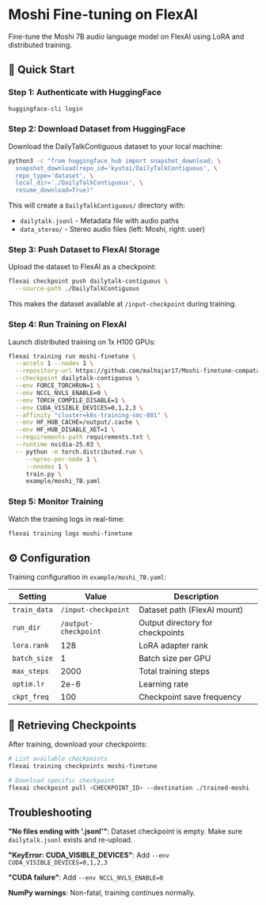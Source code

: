 # Moshi Fine-tuning on FlexAI

Fine-tune the Moshi 7B audio language model on FlexAI using LoRA and distributed training.

## 🚀 Quick Start

### Step 1: Authenticate with HuggingFace

```bash
huggingface-cli login
```

### Step 2: Download Dataset from HuggingFace

Download the DailyTalkContiguous dataset to your local machine:

```bash
python3 -c "from huggingface_hub import snapshot_download; \
  snapshot_download(repo_id='kyutai/DailyTalkContiguous', \
  repo_type='dataset', \
  local_dir='./DailyTalkContiguous', \
  resume_download=True)"
```

This will create a `DailyTalkContiguous/` directory with:
- `dailytalk.jsonl` - Metadata file with audio paths
- `data_stereo/` - Stereo audio files (left: Moshi, right: user)

### Step 3: Push Dataset to FlexAI Storage

Upload the dataset to FlexAI as a checkpoint:

```bash
flexai checkpoint push dailytalk-contiguous \
  --source-path ./DailyTalkContiguous
```

This makes the dataset available at `/input-checkpoint` during training.

### Step 4: Run Training on FlexAI

Launch distributed training on 1x H100 GPUs:

```bash
flexai training run moshi-finetune \
  --accels 1 --nodes 1 \
  --repository-url https://github.com/malhajar17/Moshi-finetune-compatable \
  --checkpoint dailytalk-contiguous \
  --env FORCE_TORCHRUN=1 \
  --env NCCL_NVLS_ENABLE=0 \
  --env TORCH_COMPILE_DISABLE=1 \
  --env CUDA_VISIBLE_DEVICES=0,1,2,3 \
  --affinity "cluster=k8s-training-smc-001" \
  --env HF_HUB_CACHE=/output/.cache \
  --env HF_HUB_DISABLE_XET=1 \
  --requirements-path requirements.txt \
  --runtime nvidia-25.03 \
  -- python -m torch.distributed.run \
     --nproc-per-node 1 \
     --nnodes 1 \
     train.py \
     example/moshi_7B.yaml
```

### Step 5: Monitor Training

Watch the training logs in real-time:

```bash
flexai training logs moshi-finetune
```



## ⚙️ Configuration

Training configuration in `example/moshi_7B.yaml`:

| Setting | Value | Description |
|---------|-------|-------------|
| `train_data` | `/input-checkpoint` | Dataset path (FlexAI mount) |
| `run_dir` | `/output-checkpoint` | Output directory for checkpoints |
| `lora.rank` | 128 | LoRA adapter rank |
| `batch_size` | 1 | Batch size per GPU |
| `max_steps` | 2000 | Total training steps |
| `optim.lr` | 2e-6 | Learning rate |
| `ckpt_freq` | 100 | Checkpoint save frequency |

## 💾 Retrieving Checkpoints

After training, download your checkpoints:

```bash
# List available checkpoints
flexai training checkpoints moshi-finetune

# Download specific checkpoint
flexai checkpoint pull <CHECKPOINT_ID> --destination ./trained-moshi
```

## Troubleshooting

**"No files ending with '.jsonl'"**: Dataset checkpoint is empty. Make sure `dailytalk.jsonl` exists and re-upload.

**"KeyError: CUDA_VISIBLE_DEVICES"**: Add `--env CUDA_VISIBLE_DEVICES=0,1,2,3`

**"CUDA failure"**: Add `--env NCCL_NVLS_ENABLE=0`

**NumPy warnings**: Non-fatal, training continues normally.

